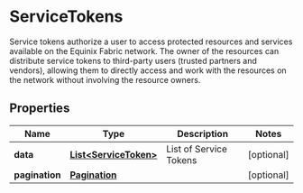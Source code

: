 

# ServiceTokens

Service tokens authorize a user to access protected resources and services available on the Equinix Fabric network. The owner of the resources can distribute service tokens to third-party users (trusted partners and vendors), allowing them to directly access and work with the resources on the network without involving the resource owners.

## Properties

| Name | Type | Description | Notes |
|------------ | ------------- | ------------- | -------------|
|**data** | [**List&lt;ServiceToken&gt;**](ServiceToken.md) | List of Service Tokens |  [optional] |
|**pagination** | [**Pagination**](Pagination.md) |  |  [optional] |



